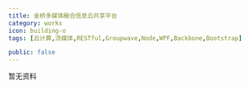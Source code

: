 ```yaml
---
title: 金桥多媒体融合信息云共享平台
category: works
icon: building-o
tags: [云计算,流媒体,RESTful,Groupwave,Node,WPF,Backbone,Bootstrap]

public: false
---
```


暂无资料
